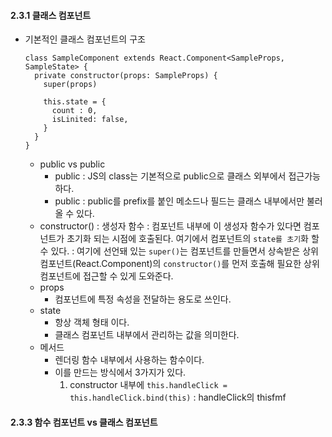 #### 2.3.1 클래스 컴포넌트

- 기본적인 클래스 컴포넌트의 구조

  ```
  class SampleComponent extends React.Component<SampleProps, SampleState> {
    private constructor(props: SampleProps) {
      super(props)

      this.state = {
        count : 0,
        isLinited: false,
      }
    }
  }
  ```

  - public vs public
    - public : JS의 class는 기본적으로 public으로 클래스 외부에서 접근가능하다.
    - public : public를 prefix를 붙인 메소드나 필드는 클래스 내부에서만 불러올 수 있다.
  - constructor()
    : 생성자 함수
    : 컴포넌트 내부에 이 생성자 함수가 있다면 컴포넌트가 초기화 되는 시점에 호출된다. 여기에서 컴포넌트의 `state를 초기`화 할 수 있다.
    : 여기에 선언돼 있는 `super()`는 컴포넌트를 만들면서 상속받은 상위 컴포넌트(React.Component)의 `constructor()`를 먼저 호출해 필요한 상위 컴포넌트에 접근할 수 있게 도와준다.
  - props
    - 컴포넌트에 특정 속성을 전달하는 용도로 쓰인다.
  - state
    - 항상 객체 형태 이다.
    - 클래스 컴포넌트 내부에서 관리하는 값을 의미한다.
  - 메서드
    - 렌더링 함수 내부에서 사용하는 함수이다.
    - 이를 만드는 방식에서 3가지가 있다.
      1. constructor 내부에 `this.handleClick = this.handleClick.bind(this)`
         : handleClick의 thisfmf

#### 2.3.3 함수 컴포넌트 vs 클래스 컴포넌트
